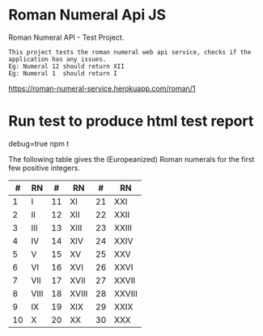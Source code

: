 # Roman Numeral Api JS
  
  Roman Numeral API - Test Project.

    This project tests the roman numeral web api service, checks if the application has any issues.
    Eg: Numeral 12 should return XII
    Eg: Numeral 1  should return I

https://roman-numeral-service.herokuapp.com/roman/1

# Run test to produce html test report
  debug=true npm t

The following table gives the (Europeanized) Roman numerals for the first few positive integers.

|#	    |RN	    |#	    |RN	    |#	    |RN     |
| ----- | ----- | ----- | ----- | ----- | ----- |
|1	    |I	    |11     |XI	    |21	    |XXI    |
|2	    |II	    |12     |XII	|22	    |XXII   |
|3	    |III	|13     |XIII	|23	    |XXIII  |
|4	    |IV	    |14     |XIV	|24	    |XXIV   |
|5	    |V	    |15     |XV	    |25	    |XXV    |
|6	    |VI	    |16     |XVI	|26	    |XXVI   |
|7	    |VII	|17     |XVII	|27	    |XXVII  |
|8	    |VIII	|18     |XVIII	|28	    |XXVIII |
|9	    |IX	    |19     |XIX	|29	    |XXIX   |
|10     |X	    |20     |XX	    |30	    |XXX    |
